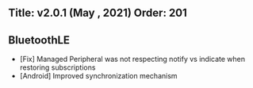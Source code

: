 ﻿Title: v2.0.1 (May , 2021)
Order: 201
---

## BluetoothLE
* [Fix] Managed Peripheral was not respecting notify vs indicate when restoring subscriptions
* [Android] Improved synchronization mechanism 